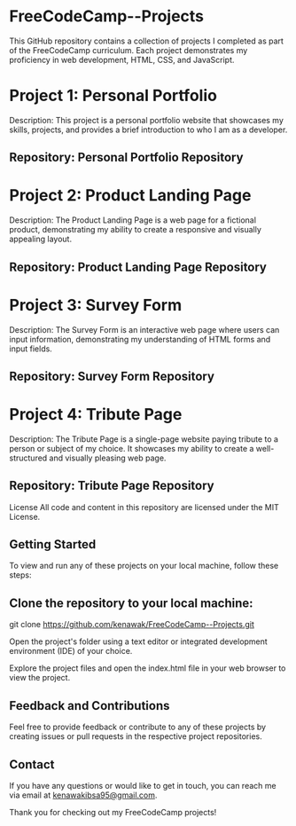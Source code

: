 # FreeCodeCamp--Projects
This GitHub repository contains a collection of projects I completed as part of the FreeCodeCamp curriculum. Each project demonstrates my proficiency in web development, HTML, CSS, and JavaScript.

# Project 1: Personal Portfolio
Description:
This project is a personal portfolio website that showcases my skills, projects, and provides a brief introduction to who I am as a developer.
## Repository: Personal Portfolio Repository

# Project 2: Product Landing Page
Description:
The Product Landing Page is a web page for a fictional product, demonstrating my ability to create a responsive and visually appealing layout.
## Repository: Product Landing Page Repository

# Project 3: Survey Form
Description:
The Survey Form is an interactive web page where users can input information, demonstrating my understanding of HTML forms and input fields.
## Repository: Survey Form Repository

# Project 4: Tribute Page
Description:
The Tribute Page is a single-page website paying tribute to a person or subject of my choice. It showcases my ability to create a well-structured and visually pleasing web page.
## Repository: Tribute Page Repository

License
All code and content in this repository are licensed under the MIT License.

## Getting Started
To view and run any of these projects on your local machine, follow these steps:

## Clone the repository to your local machine:
git clone https://github.com/kenawak/FreeCodeCamp--Projects.git

Open the project's folder using a text editor or integrated development environment (IDE) of your choice.

Explore the project files and open the index.html file in your web browser to view the project.

## Feedback and Contributions
Feel free to provide feedback or contribute to any of these projects by creating issues or pull requests in the respective project repositories.

## Contact
If you have any questions or would like to get in touch, you can reach me via email at kenawakibsa95@gmail.com.

Thank you for checking out my FreeCodeCamp projects!




